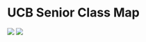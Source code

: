 # UCB Senior Class Map
<a href="https://codeclimate.com/repos/56eb7aea22177f00680039a1/feed"><img src="https://codeclimate.com/repos/56eb7aea22177f00680039a1/badges/8252477d0bdd4d90e2d8/gpa.svg" /></a>
<a href="https://codeclimate.com/repos/56eb7aea22177f00680039a1/coverage"><img src="https://codeclimate.com/repos/56eb7aea22177f00680039a1/badges/8252477d0bdd4d90e2d8/coverage.svg" /></a>